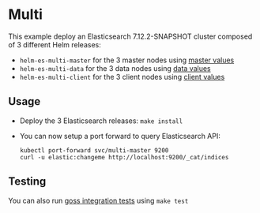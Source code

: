 # Multi

This example deploy an Elasticsearch 7.12.2-SNAPSHOT cluster composed of 3 different Helm
releases:

- `helm-es-multi-master` for the 3 master nodes using [master values][]
- `helm-es-multi-data` for the 3 data nodes using [data values][]
- `helm-es-multi-client` for the 3 client nodes using [client values][]

## Usage

* Deploy the 3 Elasticsearch releases: `make install`

* You can now setup a port forward to query Elasticsearch API:

  ```
  kubectl port-forward svc/multi-master 9200
  curl -u elastic:changeme http://localhost:9200/_cat/indices
  ```

## Testing

You can also run [goss integration tests][] using `make test`


[client values]: https://github.com/elastic/helm-charts/tree/7.12/elasticsearch/examples/multi/client.yaml
[data values]: https://github.com/elastic/helm-charts/tree/7.12/elasticsearch/examples/multi/data.yaml
[goss integration tests]: https://github.com/elastic/helm-charts/tree/7.12/elasticsearch/examples/multi/test/goss.yaml
[master values]: https://github.com/elastic/helm-charts/tree/7.12/elasticsearch/examples/multi/master.yaml
